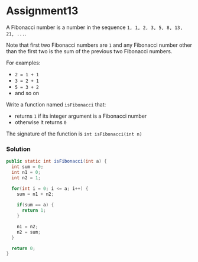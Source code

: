 # Assignment13

A Fibonacci number is a number in the sequence `1, 1, 2, 3, 5, 8, 13, 21, ...`.

Note that first two Fibonacci numbers are `1` and any Fibonacci number other than the first two is the sum of the previous two Fibonacci numbers.

For examples: 

* `2 = 1 + 1`
* `3 = 2 + 1`
* `5 = 3 + 2`
* and so on

Write a function named `isFibonacci` that:

* returns `1` if its integer argument is a Fibonacci number
* otherwise it returns `0`

The signature of the function is `int isFibonacci(int n)`

### Solution

```java
public static int isFibonacci(int a) {
  int sum = 0;
  int n1 = 0;
  int n2 = 1;

  for(int i = 0; i <= a; i++) {
    sum = n1 + n2;
    
    if(sum == a) {
      return 1;
    }

    n1 = n2;
    n2 = sum;
  }

  return 0;
}
```